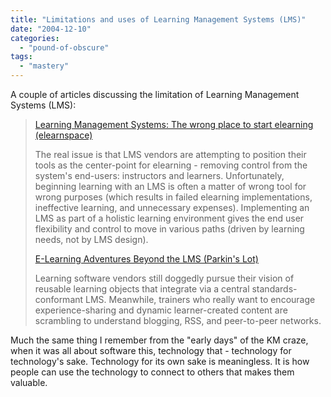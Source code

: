 ```yaml
---
title: "Limitations and uses of Learning Management Systems (LMS)"
date: "2004-12-10"
categories: 
  - "pound-of-obscure"
tags: 
  - "mastery"
---
```


A couple of articles discussing the limitation of Learning Management Systems (LMS):[  
](http://www.elearnspace.org/Articles/lms.htm)

> [Learning Management Systems: The wrong place to start elearning (elearnspace)](http://www.elearnspace.org/Articles/lms.htm)  
>   
> The real issue is that LMS vendors are attempting to position their tools as the center-point for elearning - removing control from the system's end-users: instructors and learners. Unfortunately, beginning learning with an LMS is often a matter of wrong tool for wrong purposes (which results in failed elearning implementations, ineffective learning, and unnecessary expenses). Implementing an LMS as part of a holistic learning environment gives the end user flexibility and control to move in various paths (driven by learning needs, not by LMS design).  
>   
> [E-Learning Adventures Beyond the LMS (Parkin's Lot)](http://parkinslot.blogspot.com/2004/11/e-learning-adventures-beyond-lms.html)  
>   
> Learning software vendors still doggedly pursue their vision of reusable learning objects that integrate via a central standards-conformant LMS. Meanwhile, trainers who really want to encourage experience-sharing and dynamic learner-created content are scrambling to understand blogging, RSS, and peer-to-peer networks.

Much the same thing I remember from the "early days" of the KM craze, when it was all about software this, technology that - technology for technology's sake. Technology for its own sake is meaningless. It is how people can use the technology to connect to others that makes them valuable.
